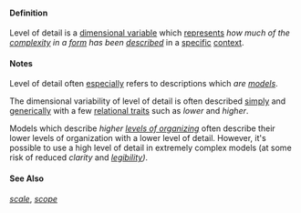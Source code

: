 #### Definition

Level of detail is a [dimensional variable](https://github.com/gcassel/Modular-Organization-Terminology/blob/master/compound-terms/dimensional-variable.md) which [represents](https://github.com/gcassel/Modular-Organization-Terminology/blob/master/terms/represent.md) *how much of the [complexity](https://github.com/gcassel/Modular-Organization-Terminology/blob/master/terms/complexity.md) in a [form](https://github.com/gcassel/Modular-Organization-Terminology/blob/master/terms/form.md) has been [described](https://github.com/gcassel/Modular-Organization-Terminology/blob/master/terms/describe.md)* in a [specific](https://github.com/gcassel/Modular-Organization-Terminology/blob/master/terms/specific.md) [context](https://github.com/gcassel/Modular-Organization-Terminology/blob/master/terms/context.md).
		
#### Notes

Level of detail often [especially](https://github.com/gcassel/Modular-Organization-Terminology/blob/master/terms/specialize.md) refers to descriptions which *are [models](https://github.com/gcassel/Modular-Organization-Terminology/blob/master/terms/model.md)*.
		
The dimensional variability of level of detail is often described [simply](https://github.com/gcassel/Modular-Organization-Terminology/blob/master/terms/simplicity.md) and [generically](https://github.com/gcassel/Modular-Organization-Terminology/blob/master/terms/generic.md) with a few [relational traits](https://github.com/gcassel/Modular-Organization-Terminology/blob/master/compound-terms/relational-trait.md) such as *lower* and *higher*.
		
Models which describe *higher [levels of organizing](https://github.com/gcassel/Modular-Organization-Terminology/blob/master/compound-terms/level-of-organizing.md)* often describe their lower levels of organization with a lower level of detail.  However, it's possible to use a high level of detail in extremely complex models (at some risk of reduced *clarity* and *[legibility](https://github.com/gcassel/Modular-Organization-Terminology/blob/master/terms/legible.md))*.
		
#### See Also

*[scale](https://github.com/gcassel/Modular-Organization-Terminology/blob/master/terms/scale.md)*, *[scope](https://github.com/gcassel/Modular-Organization-Terminology/blob/master/terms/scope.md)*
